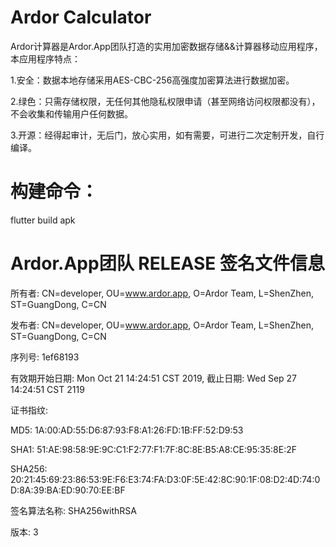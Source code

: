 # Ardor Calculator
Ardor计算器是Ardor.App团队打造的实用加密数据存储&&计算器移动应用程序，本应用程序特点：

1.安全：数据本地存储采用AES-CBC-256高强度加密算法进行数据加密。

2.绿色：只需存储权限，无任何其他隐私权限申请（甚至网络访问权限都没有），不会收集和传输用户任何数据。

3.开源：经得起审计，无后门，放心实用，如有需要，可进行二次定制开发，自行编译。

# 构建命令：
flutter build apk

# Ardor.App团队 RELEASE 签名文件信息
所有者: CN=developer, OU=www.ardor.app, O=Ardor Team, L=ShenZhen, ST=GuangDong, C=CN

发布者: CN=developer, OU=www.ardor.app, O=Ardor Team, L=ShenZhen, ST=GuangDong, C=CN

序列号: 1ef68193

有效期开始日期: Mon Oct 21 14:24:51 CST 2019, 截止日期: Wed Sep 27 14:24:51 CST 2119

证书指纹:

MD5: 1A:00:AD:55:D6:87:93:F8:A1:26:FD:1B:FF:52:D9:53

SHA1: 51:AE:98:58:9E:9C:C1:F2:77:F1:7F:8C:8E:B5:A8:CE:95:35:8E:2F

SHA256: 20:21:45:69:23:86:53:9E:F6:E3:74:FA:D3:0F:5E:42:8C:90:1F:08:D2:4D:74:0D:8A:39:BA:ED:90:70:EE:BF

签名算法名称: SHA256withRSA

版本: 3